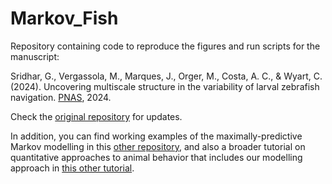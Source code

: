 # Markov_Fish

Repository containing code to reproduce the figures and run scripts for the manuscript:

Sridhar, G., Vergassola, M., Marques, J., Orger, M., Costa, A. C., & Wyart, C. (2024). Uncovering multiscale structure in the variability of larval zebrafish navigation. [PNAS](https://www.pnas.org/doi/10.1073/pnas.2410254121), 2024.

Check the [original repository](https://github.com/GautamSridhar/Markov_Fish) for updates.

In addition, you can find working examples of the maximally-predictive Markov modelling in this [other repository](https://github.com/AntonioCCosta/maximally_predictive_states), and also a broader tutorial on quantitative approaches to animal behavior that includes our modelling approach in [this other tutorial](https://github.com/oist/Physics-of-Behavior-Tutorials).
